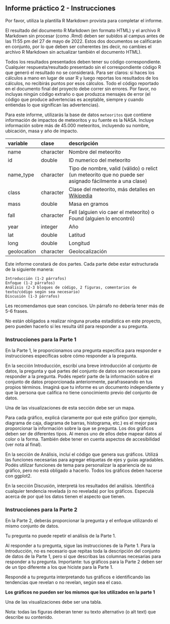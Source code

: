 ## Informe práctico 2 - Instrucciones

Por favor, utiliza la plantilla R Markdown provista para completar el informe. 

El resultado del documento R Markdown (en formato HTML) y el archivo R Markdown sin procesar (como .Rmd) deben ser subidos al campus antes de las 11:55 pm del 27 de mayo de 2022. Estos dos documentos se calificarán en conjunto, por lo que deben ser coherentes (es decir, no cambies el archivo R Markdown sin actualizar también el documento HTML).

Todos los resultados presentados deben tener su código correspondiente. Cualquier respuesta/resultado presentado sin el correspondiente código R que generó el resultado no se considerará. Para ser claros: si haces los cálculos a mano en lugar de usar R y luego reportas los resultados de los cálculos, no recibirás puntos por esos cálculos. Todo el código reportado en el documento final del proyecto debe correr sin errores. Por favor, no incluyas ningún código extraño o que produzca mensajes de error (el código que produce advertencias es aceptable, siempre y cuando entiendas lo que significan las advertencias).

Para este informe, utilizarás la base de datos `meteoritos` que contiene información de impactos de meteoritos y su fuente es la NASA. Incluye información sobre más de 45.000 meteoritos, incluyendo su nombre, ubicación, masa y año de impacto. 

|variable    |clase     |descripción |
|:---|:---|:-----------|
|name        |character | Nombre del meteorito |
|id          |double    | ID numerico del meteorito |
|name_type   |character | Tipo de nombre, valid (válido) o relict (un meteorito que no puede ser asignado fácilmente a una clase) |
|class       |character | Clase del meteorito, más detalles en [Wikipedia](https://en.wikipedia.org/wiki/Meteorite_classification) |
|mass        |double    | Masa en gramos |
|fall        |character | Fell (alguien vio caer el meteorito) o Found (alguien lo encontró) |
|year        |integer   | Año |
|lat         |double    | Latitud |
|long        |double    | Longitud |
|geolocation |character | Geolocalización |

Este informe constará de dos partes. Cada parte debe estar estructurada de la siguiente manera:

    Introducción (1-2 párrafos)
    Enfoque (1-2 párrafos)
    Análisis (2-3 bloques de código, 2 figuras, comentarios de texto/código según sea necesario)
    Discusión (1-3 párrafos)

Les recomendamos que sean concisos. Un párrafo no debería tener más de 5-6 frases.

No están obligados a realizar ninguna prueba estadística en este proyecto, pero pueden hacerlo si les resulta útil para responder a su pregunta.

### Instrucciones para la Parte 1

En la Parte 1, le proporcionamos una pregunta específica para responder e instrucciones específicas sobre cómo responder a la pregunta.

En la sección Introducción, escribí una breve introducción al conjunto de datos, la pregunta y qué partes del conjunto de datos son necesarias para responder 
a la pregunta. Podés repetir parte de la información sobre el conjunto de datos proporcionada anteriormente, parafraseando en tus propios términos. Imaginá que tu informe es un documento independiente y que la persona que califica no tiene conocimiento previo del conjunto de datos.

Una de las visualizaciones de esta sección debe ser un mapa.

Para cada gráfico, explicá claramente por qué este gráfico (por ejemplo, diagrama de caja, diagrama de barras, histograma, etc.) 
es el mejor para proporcionar la información sobre la que se pregunta. 
Los dos gráficos deben ser de diferentes tipos. 
Al menos uno de ellos debe mapear datos al color o la forma.  También debe tener en cuenta aspectos de accesibilidad (ver nota al final).

En la sección de Análisis, incluí el código que genera sus gráficos. Utilizá las funciones necesarias para agregar etiquetas de ejes y guías agradables. Podés utilizar funciones de tema para personalizar la apariencia de su gráfico, pero no está obligado a hacerlo. Todos los gráficos deben hacerse con ggplot2.

En la sección Discusión, interpretá los resultados del análisis. Identificá cualquier tendencia revelada (o no revelada) por los gráficos. Especulá acerca de por qué los datos tienen el aspecto que tienen.

### Instrucciones para la Parte 2

En la Parte 2, deberás proporcionar la pregunta y el enfoque utilizando el mismo conjunto de datos. 

Tu pregunta no puede repetir el análisis de la Parte 1.

Al responder a tu pregunta, sigue las instrucciones de la Parte 1. Para la Introducción, no es necesario que repitas toda la descripción del conjunto de datos de la Parte 1, pero sí que describas las columnas necesarias para responder a tu pregunta. Importante: tus gráficos para la Parte 2 deben ser de un tipo diferente a los que hiciste para la Parte 1.

Respondé a tu pregunta interpretando tus gráficos e identificando las tendencias que revelan o no revelan, según sea el caso.

**Los gráficos no pueden ser los mismos que los utilizados en la parte 1**

Una de las visualizaciones debe ser una tabla.

Nota: todas las figuras deberan tener su texto alternativo (o alt text) que describe su contenido.
